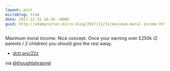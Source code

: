 ```yaml
---
layout: post
microblog: true
date: 2017-12-31 16:34 -0000
guid: http://adamprocter.micro.blog/2017/12/31/maximum-moral-income.html
---
```

Maximum moral income. Nice concept.  Once your earning over £250k (2 parents / 2 children) you should give the rest away. 
- [dctr.pro/22z](http://dctr.pro/22z) 

via [@thoughtshrapnel](https://micro.blog/thoughtshrapnel) 
